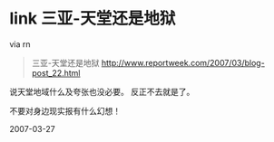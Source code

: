 # link 三亚-天堂还是地狱

via rn

> 三亚-天堂还是地狱
> http://www.reportweek.com/2007/03/blog-post_22.html

说天堂地域什么及夸张也没必要。
反正不去就是了。

不要对身边现实报有什么幻想！


2007-03-27